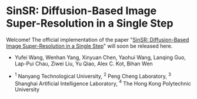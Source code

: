 # SinSR: Diffusion-Based Image Super-Resolution in a Single Step
Welcome! The official implementation of the paper "[SinSR: Diffusion-Based Image Super-Resolution in a Single Step](./main.pdf)" will soon be released here.

- Yufei Wang, Wenhan Yang, Xinyuan Chen, Yaohui Wang, Lanqing Guo, Lap-Pui Chau, Ziwei Liu, Yu Qiao, Alex C. Kot, Bihan Wen

- $^1$ Nanyang Technological University, $^2$ Peng Cheng Laboratory, $^3$ Shanghai Artificial Intelligence Laboratory, $^4$ The Hong Kong Polytechnic University
